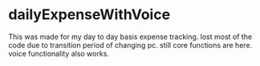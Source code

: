 # dailyExpenseWithVoice
This was made for my day to day basis expense tracking. lost most of the code due to transition period of changing pc. still core functions are here. voice functionality also works.
